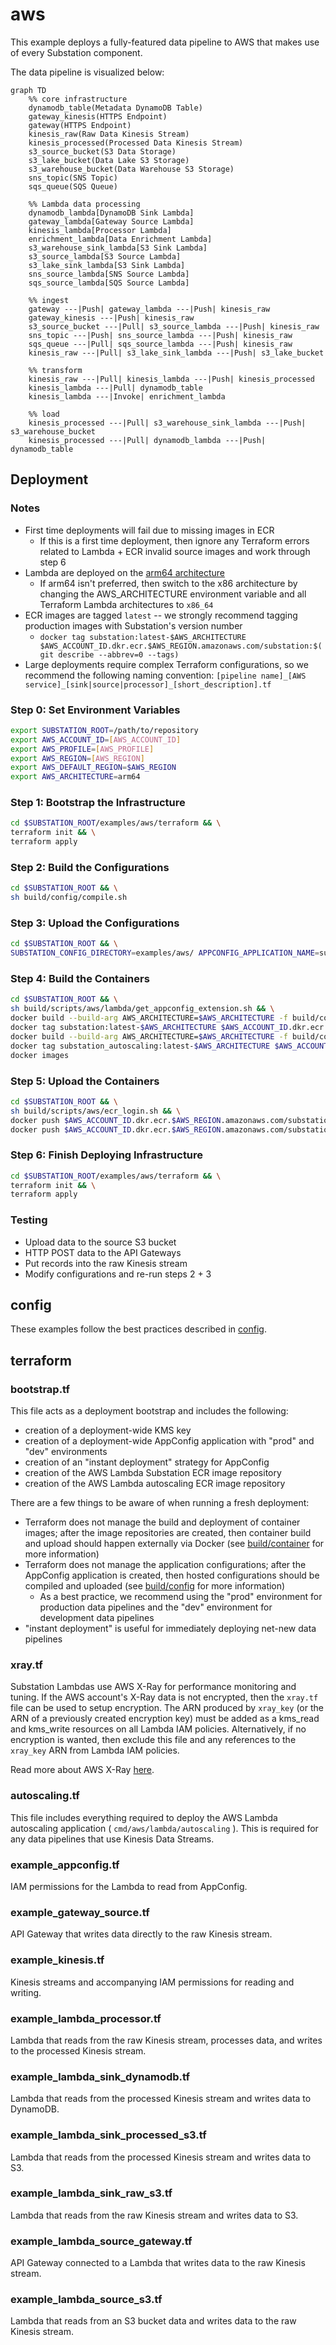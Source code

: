 # aws

This example deploys a fully-featured data pipeline to AWS that makes use of every Substation component.

The data pipeline is visualized below:

```mermaid
graph TD
    %% core infrastructure
    dynamodb_table(Metadata DynamoDB Table)
    gateway_kinesis(HTTPS Endpoint)
    gateway(HTTPS Endpoint)
    kinesis_raw(Raw Data Kinesis Stream)
    kinesis_processed(Processed Data Kinesis Stream)
    s3_source_bucket(S3 Data Storage)
    s3_lake_bucket(Data Lake S3 Storage)
    s3_warehouse_bucket(Data Warehouse S3 Storage)
    sns_topic(SNS Topic)
    sqs_queue(SQS Queue)

    %% Lambda data processing
    dynamodb_lambda[DynamoDB Sink Lambda]
    gateway_lambda[Gateway Source Lambda]
    kinesis_lambda[Processor Lambda]
    enrichment_lambda[Data Enrichment Lambda]
    s3_warehouse_sink_lambda[S3 Sink Lambda]
    s3_source_lambda[S3 Source Lambda]
    s3_lake_sink_lambda[S3 Sink Lambda]
    sns_source_lambda[SNS Source Lambda]
    sqs_source_lambda[SQS Source Lambda]

    %% ingest
    gateway ---|Push| gateway_lambda ---|Push| kinesis_raw
    gateway_kinesis ---|Push| kinesis_raw
    s3_source_bucket ---|Pull| s3_source_lambda ---|Push| kinesis_raw
    sns_topic ---|Push| sns_source_lambda ---|Push| kinesis_raw
    sqs_queue ---|Pull| sqs_source_lambda ---|Push| kinesis_raw
    kinesis_raw ---|Pull| s3_lake_sink_lambda ---|Push| s3_lake_bucket

    %% transform
    kinesis_raw ---|Pull| kinesis_lambda ---|Push| kinesis_processed
    kinesis_lambda ---|Pull| dynamodb_table
    kinesis_lambda ---|Invoke| enrichment_lambda

    %% load
    kinesis_processed ---|Pull| s3_warehouse_sink_lambda ---|Push| s3_warehouse_bucket
    kinesis_processed ---|Pull| dynamodb_lambda ---|Push| dynamodb_table
```

## Deployment 

### Notes

* First time deployments will fail due to missing images in ECR
  + If this is a first time deployment, then ignore any Terraform errors related to Lambda + ECR invalid source images and work through step 6
* Lambda are deployed on the [arm64 architecture](https://docs.aws.amazon.com/lambda/latest/dg/foundation-arch.html)
  + If arm64 isn't preferred, then switch to the x86 architecture by changing the AWS_ARCHITECTURE environment variable and all Terraform Lambda architectures to `x86_64`
* ECR images are tagged `latest` -- we strongly recommend tagging production images with Substation's version number
  + `docker tag substation:latest-$AWS_ARCHITECTURE $AWS_ACCOUNT_ID.dkr.ecr.$AWS_REGION.amazonaws.com/substation:$(git describe --abbrev=0 --tags)`
* Large deployments require complex Terraform configurations, so we recommend the following naming convention: `[pipeline name]_[AWS service]_[sink|source|processor]_[short_description].tf`

### Step 0: Set Environment Variables

```bash
export SUBSTATION_ROOT=/path/to/repository
export AWS_ACCOUNT_ID=[AWS_ACCOUNT_ID]
export AWS_PROFILE=[AWS_PROFILE]
export AWS_REGION=[AWS_REGION]
export AWS_DEFAULT_REGION=$AWS_REGION
export AWS_ARCHITECTURE=arm64
```

### Step 1: Bootstrap the Infrastructure

```bash
cd $SUBSTATION_ROOT/examples/aws/terraform && \
terraform init && \
terraform apply
```

### Step 2: Build the Configurations

```bash
cd $SUBSTATION_ROOT && \
sh build/config/compile.sh
```

### Step 3: Upload the Configurations

```bash
cd $SUBSTATION_ROOT && \
SUBSTATION_CONFIG_DIRECTORY=examples/aws/ APPCONFIG_APPLICATION_NAME=substation APPCONFIG_ENVIRONMENT=prod APPCONFIG_DEPLOYMENT_STRATEGY=Instant python3 build/config/aws/appconfig_upload.py
```

### Step 4: Build the Containers

```bash
cd $SUBSTATION_ROOT && \
sh build/scripts/aws/lambda/get_appconfig_extension.sh && \
docker build --build-arg AWS_ARCHITECTURE=$AWS_ARCHITECTURE -f build/container/aws/lambda/substation/Dockerfile -t substation:latest-$AWS_ARCHITECTURE . && \
docker tag substation:latest-$AWS_ARCHITECTURE $AWS_ACCOUNT_ID.dkr.ecr.$AWS_REGION.amazonaws.com/substation:latest && \
docker build --build-arg AWS_ARCHITECTURE=$AWS_ARCHITECTURE -f build/container/aws/lambda/autoscaling/Dockerfile -t substation_autoscaling:latest-$AWS_ARCHITECTURE . && \
docker tag substation_autoscaling:latest-$AWS_ARCHITECTURE $AWS_ACCOUNT_ID.dkr.ecr.$AWS_REGION.amazonaws.com/substation_autoscaling:latest && \
docker images
```

### Step 5: Upload the Containers

```bash
cd $SUBSTATION_ROOT && \
sh build/scripts/aws/ecr_login.sh && \
docker push $AWS_ACCOUNT_ID.dkr.ecr.$AWS_REGION.amazonaws.com/substation:latest && \
docker push $AWS_ACCOUNT_ID.dkr.ecr.$AWS_REGION.amazonaws.com/substation_autoscaling:latest
```

### Step 6: Finish Deploying Infrastructure

```bash
cd $SUBSTATION_ROOT/examples/aws/terraform && \
terraform init && \
terraform apply
```

### Testing

* Upload data to the source S3 bucket
* HTTP POST data to the API Gateways
* Put records into the raw Kinesis stream
* Modify configurations and re-run steps 2 + 3

## config

These examples follow the best practices described in [config](/config/).

## terraform

### bootstrap.tf

This file acts as a deployment bootstrap and includes the following:

* creation of a deployment-wide KMS key
* creation of a deployment-wide AppConfig application with "prod" and "dev" environments
* creation of an "instant deployment" strategy for AppConfig
* creation of the AWS Lambda Substation ECR image repository
* creation of the AWS Lambda autoscaling ECR image repository

There are a few things to be aware of when running a fresh deployment:

* Terraform does not manage the build and deployment of container images; after the image repositories are created, then container build and upload should happen externally via Docker (see [build/container](/build/container/) for more information)
* Terraform does not manage the application configurations; after the AppConfig application is created, then hosted configurations should be compiled and uploaded (see [build/config](/build/config/) for more information)
  + As a best practice, we recommend using the "prod" environment for production data pipelines and the "dev" environment for development data pipelines
* "instant deployment" is useful for immediately deploying net-new data pipelines

### xray.tf

Substation Lambdas use AWS X-Ray for performance monitoring and tuning. If the AWS account's X-Ray data is not encrypted, then the `xray.tf` file can be used to setup encryption. The ARN produced by `xray_key` (or the ARN of a previously created encryption key) must be added as a kms_read and kms_write resources on all Lambda IAM policies. Alternatively, if no encryption is wanted, then exclude this file and any references to the `xray_key` ARN from Lambda IAM policies.

Read more about AWS X-Ray [here](https://aws.amazon.com/xray/).

### autoscaling.tf

This file includes everything required to deploy the AWS Lambda autoscaling application ( `cmd/aws/lambda/autoscaling` ). This is required for any data pipelines that use Kinesis Data Streams.

### example_appconfig.tf

IAM permissions for the Lambda to read from AppConfig.

### example_gateway_source.tf

API Gateway that writes data directly to the raw Kinesis stream.

### example_kinesis.tf

Kinesis streams and accompanying IAM permissions for reading and writing. 

### example_lambda_processor.tf

Lambda that reads from the raw Kinesis stream, processes data, and writes to the processed Kinesis stream.

### example_lambda_sink_dynamodb.tf

Lambda that reads from the processed Kinesis stream and writes data to DynamoDB.

### example_lambda_sink_processed_s3.tf

Lambda that reads from the processed Kinesis stream and writes data to S3.

### example_lambda_sink_raw_s3.tf

Lambda that reads from the raw Kinesis stream and writes data to S3.

### example_lambda_source_gateway.tf

API Gateway connected to a Lambda that writes data to the raw Kinesis stream.

### example_lambda_source_s3.tf

Lambda that reads from an S3 bucket data and writes data to the raw Kinesis stream.
